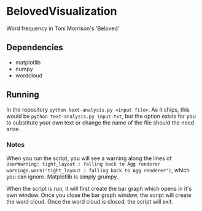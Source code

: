 # BelovedVisualization
Word frequency in Toni Morrison's 'Beloved'

## Dependencies
 - matplotlib
 - numpy
 - wordcloud

## Running
In the repository `python text-analysis.py <input file>`. As it ships, this would be `python text-analysis.py input.txt`, but the option exists for you to substitute your own text or change the name of the file should the need arise.

### Notes
When you run the script, you will see a warning along the lines of `UserWarning: tight_layout : falling back to Agg renderer
warnings.warn("tight_layout : falling back to Agg renderer")`, which you can ignore. Matplotlib is simply grumpy.

When the script is run, it will first create the bar graph which opens in it's own window. Once you close the bar graph window, the script will create the word cloud. Once the word cloud is closed, the script will exit.
